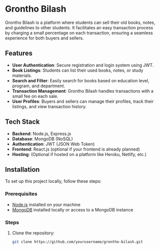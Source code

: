 # Grontho Bilash

Grontho Bilash is a platform where students can sell their old books, notes, and guidelines to other students. It facilitates an easy transaction process by charging a small percentage on each transaction, ensuring a seamless experience for both buyers and sellers.

## Features

- **User Authentication**: Secure registration and login system using JWT.
- **Book Listings**: Students can list their used books, notes, or study materials.
- **Search and Filter**: Easily search for books based on education level, program, and department.
- **Transaction Management**: Grontho Bilash handles transactions with a small fee on each sale.
- **User Profiles**: Buyers and sellers can manage their profiles, track their listings, and view transaction history.

## Tech Stack

- **Backend**: Node.js, Express.js
- **Database**: MongoDB (NoSQL)
- **Authentication**: JWT (JSON Web Token)
- **Frontend**: React.js (optional if your frontend is already planned)
- **Hosting**: (Optional if hosted on a platform like Heroku, Netlify, etc.)

## Installation

To set up this project locally, follow these steps:

### Prerequisites

- [Node.js](https://nodejs.org/) installed on your machine
- [MongoDB](https://www.mongodb.com/) installed locally or access to a MongoDB instance

### Steps

1. Clone the repository:
   ```bash
   git clone https://github.com/yourusername/grontho-bilash.git
